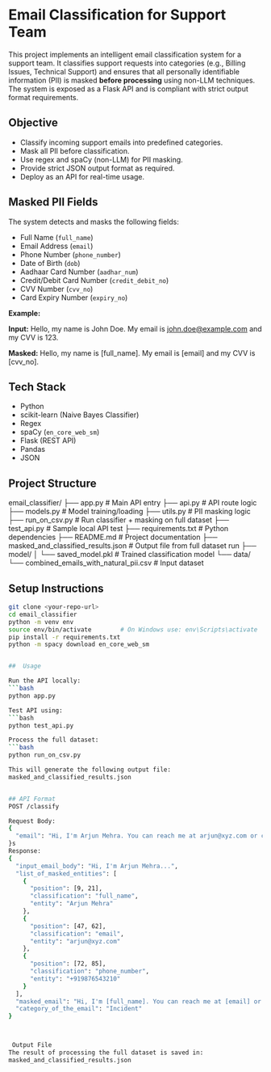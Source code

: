 #  Email Classification for Support Team

This project implements an intelligent email classification system for a support team. It classifies support requests into categories (e.g., Billing Issues, Technical Support) and ensures that all personally identifiable information (PII) is masked **before processing** using non-LLM techniques. The system is exposed as a Flask API and is compliant with strict output format requirements.


##  Objective

- Classify incoming support emails into predefined categories.
- Mask all PII before classification.
- Use regex and spaCy (non-LLM) for PII masking.
- Provide strict JSON output format as required.
- Deploy as an API for real-time usage.


##  Masked PII Fields

The system detects and masks the following fields:
- Full Name (`full_name`)
- Email Address (`email`)
- Phone Number (`phone_number`)
- Date of Birth (`dob`)
- Aadhaar Card Number (`aadhar_num`)
- Credit/Debit Card Number (`credit_debit_no`)
- CVV Number (`cvv_no`)
- Card Expiry Number (`expiry_no`)

**Example:**

**Input:**
Hello, my name is John Doe. My email is john.doe@example.com and my CVV is 123.

**Masked:**
Hello, my name is [full_name]. My email is [email] and my CVV is [cvv_no].


##  Tech Stack

- Python
- scikit-learn (Naive Bayes Classifier)
- Regex
- spaCy (`en_core_web_sm`)
- Flask (REST API)
- Pandas
- JSON


##  Project Structure
email_classifier/ ├── app.py # Main API entry ├── api.py # API route logic ├── models.py # Model training/loading ├── utils.py # PII masking logic ├── run_on_csv.py # Run classifier + masking on full dataset ├── test_api.py # Sample local API test ├── requirements.txt # Python dependencies ├── README.md # Project documentation ├── masked_and_classified_results.json # Output file from full dataset run ├── model/ │ └── saved_model.pkl # Trained classification model └── data/ └── combined_emails_with_natural_pii.csv # Input dataset



##  Setup Instructions

```bash
git clone <your-repo-url>
cd email_classifier
python -m venv env
source env/bin/activate        # On Windows use: env\Scripts\activate
pip install -r requirements.txt
python -m spacy download en_core_web_sm


##  Usage

Run the API locally:
```bash
python app.py

Test API using:
```bash
python test_api.py

Process the full dataset:
```bash
python run_on_csv.py

This will generate the following output file:
masked_and_classified_results.json


## API Format
POST /classify

Request Body:
{
  "email": "Hi, I'm Arjun Mehra. You can reach me at arjun@xyz.com or call +919876543210."
}s
Response:
{
  "input_email_body": "Hi, I'm Arjun Mehra...",
  "list_of_masked_entities": [
    {
      "position": [9, 21],
      "classification": "full_name",
      "entity": "Arjun Mehra"
    },
    {
      "position": [47, 62],
      "classification": "email",
      "entity": "arjun@xyz.com"
    },
    {
      "position": [72, 85],
      "classification": "phone_number",
      "entity": "+919876543210"
    }
  ],
  "masked_email": "Hi, I'm [full_name]. You can reach me at [email] or call [phone_number].",
  "category_of_the_email": "Incident"
}



 Output File
The result of processing the full dataset is saved in:
masked_and_classified_results.json




